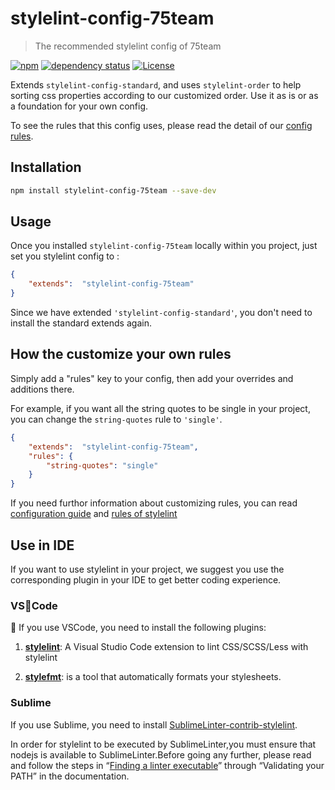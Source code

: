 # stylelint-config-75team
> The recommended stylelint config of 75team

[![npm](https://img.shields.io/npm/v/stylelint-config-75team.svg?style=flat-square)](https://www.npmjs.com/package/stylelint-config-75team) [![dependency status](https://david-dm.org/75team/stylelint-config-75team.svg)](https://david-dm.org/75team/stylelint-config-75team) [![License](https://img.shields.io/npm/l/stylelint-config-75team.svg)](LICENSE)



Extends `stylelint-config-standard`, and uses `stylelint-order` to help sorting css properties according to our customized order.
Use it as is or as a foundation for your own config.

To see the rules that this config uses, please read the detail of our [config rules](!https://github.com/75team/stylelint-config-75team/blob/master/index.js).

## Installation

``` bash
npm install stylelint-config-75team --save-dev
```

## Usage

Once you installed `stylelint-config-75team` locally within you project, just set you stylelint config to :

``` json
{
    "extends":  "stylelint-config-75team"
}
```
Since we have extended `'stylelint-config-standard'`, you don't need to install the standard extends again.

## How the customize your own rules

Simply add a "rules" key to your config, then add your overrides and additions there.

For example, if you want all the string quotes to be single in your project, you can change the `string-quotes` rule to `'single'`.

``` json
{
    "extends":  "stylelint-config-75team",
    "rules": {
        "string-quotes": "single"
    }
}
```

If you need furthor information about customizing rules, you can read [configuration guide](!https://stylelint.io/user-guide/configuration/) and [rules of stylelint](!https://stylelint.io/user-guide/configuration/)

## Use in IDE

If you want to use stylelint in your project, we suggest you use the corresponding plugin in your IDE to get better coding experience.

### VSCode
 
If you use VSCode, you need to install the following plugins:

1. **[stylelint](https://github.com/shinnn/vscode-stylelint)**: A Visual Studio Code extension to lint CSS/SCSS/Less with stylelint

2. **[stylefmt](https://github.com/morishitter/stylefmt)**: is a tool that automatically formats your stylesheets.

### Sublime

If you use Sublime, you need to install [SublimeLinter-contrib-stylelint](https://github.com/kungfusheep/SublimeLinter-contrib-stylelint).

In order for stylelint to be executed by SublimeLinter,you must ensure that nodejs is available to SublimeLinter.Before going any further, please read and follow the steps in “[Finding a linter executable](http://sublimelinter.readthedocs.io/en/latest/troubleshooting.html#finding-a-linter-executable)” through “Validating your PATH” in the documentation.